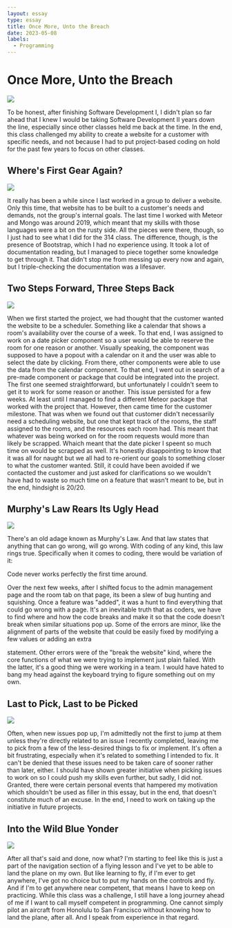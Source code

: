 ```yaml
---
layout: essay
type: essay
title: Once More, Unto the Breach
date: 2023-05-08
labels:
  - Programming
---
```


# Once More, Unto the Breach
<img class="ui large centered image" src="https://www.tckpublishing.com/wp-content/uploads/2022/12/Once-more-unto-the-breach-header-1.jpeg">

To be honest, after finishing Software Development I, I didn't plan so far ahead that I knew I would be taking Software Development II years down the line, especially since other classes held me back at the time. In the end, this class challenged my ability to create a website for a customer with specific needs, and not because I had to put project-based coding on hold for the past few years to focus on other classes.

## Where's First Gear Again?

<img class="ui large centered image" src="https://64.media.tumblr.com/5a1c7e147deb15b97641282efcd3eb9d/tumblr_mnupmmFYKX1so9972o5_540.jpg">

It really has been a while since I last worked in a group to deliver a website. Only this time, that website has to be built to a customer's needs and demands, not the group's internal goals. The last time I worked with Meteor and Mongo was around 2019, which meant that my skills with those languages were a bit on the rusty side. All the pieces were there, though, so I just had to see what I did for the 314 class. The difference, though, is the presence of Bootstrap, which I had no experience using. It took a lot of documentation reading, but I managed to piece together some knowledge to get through it. That didn't stop me from messing up every now and again, but I triple-checking the documentation was a lifesaver.

## Two Steps Forward, Three Steps Back

<img class="ui large centered image" src="https://images.fineartamerica.com/images/artworkimages/mediumlarge/1/chance-card-vintage-monopoly-go-back-three-spaces-design-turnpike.jpg">

When we first started the project, we had thought that the customer wanted the website to be a scheduler. Something like a calendar that shows a room's availability over the course of a week. To that end, I was assigned to work on a date picker component so a user would be able to reserve the room for one reason or another. Visually speaking, the component was supposed to have a popout with a calendar on it and the user was able to select the date by clicking. From there, other components were able to use the data from the calendar component. To that end, I went out in search of a pre-made component or package that could be integrated into the project. The first one seemed straightforward, but unfortunately I couldn't seem to get it to work for some reason or another. This issue persisted for a few weeks. At least until I managed to find a different Meteor package that worked with the project that. However, then came time for the customer milestone. That was when we found out that customer didn't necessarily need a scheduling website, but one that kept track of the rooms, the staff assigned to the rooms, and the resources each room had. This meant that whatever was being worked on for the room requests would more than likely be scrapped. Whaich meant that the date picker I speent so much time on would be scrapped as well. It's honestly disappointing to know that it was all for naught but we all had to re-orient our goals to something closer to what the customer wanted. Still, it could have been avoided if we contacted the customer and just asked for clarifications so we wouldn't have had to waste so much time on a feature that wasn't meant to be, but in the end, hindsight is 20/20.

## Murphy's Law Rears Its Ugly Head

<img class="ui large centered image" src="https://myrealireland.com/wp-content/uploads/2019/09/edward-a-murphy-inventor-murphy-law.jpg">

There's an old adage known as Murphy's Law. And that law states that anything that can go wrong, will go wrong. With coding of any kind, this law rings true. Specifically when it comes to coding, there would be variation of it:

Code never works perfectly the first time around.

Over the next few weeks, after I shifted focus to the admin management page and the room tab on that page, its been a slew of bug hunting and squishing. Once a feature was "added", it was a hunt to find everything that could go wrong with a page. It's an inevitable truth that as coders, we have to find where and how the code breaks and make it so that the code doesn't break when similar situations pop up. Some of the errors are minor, like the alignment of parts of the website that could be easily fixed by modifying a few values or adding an extra <div> statement. Other errors were of the "break the website" kind, where the core functions of what we were trying to implement just plain failed. With the latter, it's a good thing we were working in a team. I would have hated to bang my head against the keyboard trying to figure something out on my own.

## Last to Pick, Last to be Picked
  
<img class="ui large centered image" src="https://i.dailymail.co.uk/i/newpix/2018/09/04/09/4FAEE32300000578-0-image-a-4_1536050507819.jpg">
  
Often, when new issues pop up, I'm admittedly not the first to jump at them unless they're directly related to an issue I recently completed, leaving me to pick from a few of the less-desired things to fix or implement. It's often a bit frustrating, especially when it's related to something I intended to fix. It can't be denied that these issues need to be taken care of sooner rather than later, either. I should have shown greater initiative when picking issues to work on so I could push my skills even further, but sadly, I did not. Granted, there were certain personal events that hampered my motivation which shouldn't be used as filler in this essay, but in the end, that doesn't constitute much of an excuse. In the end, I need to work on taking up the initiative in future projects.
  
## Into the Wild Blue Yonder
  
<img class="ui large centered image" src="https://www.rd.com/wp-content/uploads/2022/04/GettyImages-1140602972-e1651249657746.jpg">

After all that's said and done, now what? I'm starting to feel like this is just a part of the navigation section of a flying lesson and I've yet to be able to land the plane on my own. But like learning to fly, if I'm ever to get anywhere, I've got no choice but to put my hands on the controls and fly. And if I'm to get anywhere near competent, that means I have to keep on practicing. While this class was a challenge, I still have a long journey ahead of me if I want to call myself competent in programming. One cannot simply pilot an aircraft from Honolulu to San Francisco without knowing how to land the plane, after all. And I speak from experience in that regard.
